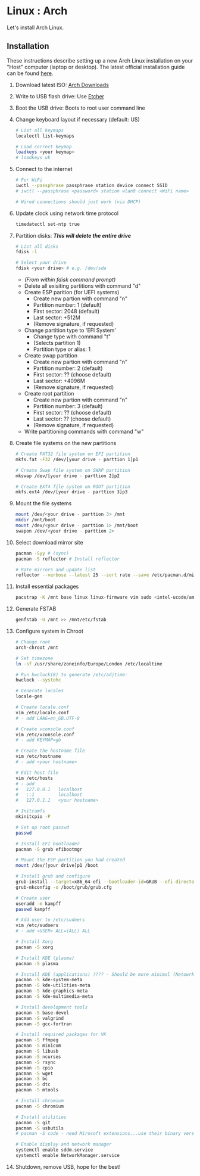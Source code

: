 # Linux : Arch

Let's install Arch Linux.

## Installation

These instructions describe setting up a new Arch Linux installation on your "Host" computer (laptop or desktop). The latest official installation guide can be found [here](https://wiki.archlinux.org/title/Installation_guide).

1. Download latest ISO: [Arch Downloads](https://archlinux.org/download/)
2. Write to USB flash drive: Use [Etcher](https://www.balena.io/etcher/)
3. Boot the USB drive: Boots to root user command line
4. Change keyboard layout if necessary (default: US)

    ```bash
    # List all keymaps
    localectl list-keymaps

    # Load correct keymap
    loadkeys <your keymap>
    # loadkeys uk
    ```

5. Connect to the internet

    ```bash
    # For WiFi
    iwctl --passphrase passphrase station device connect SSID
    # iwctl --passphrase <password> station wlan0 connect <WiFi name>

    # Wired connections should just work (via DHCP)
    ```

6. Update clock using network time protocol

    ```bash
    timedatectl set-ntp true
    ```

7. Partition disks: ***This will delete the entire drive***

    ```bash
    # List all disks
    fdisk -l

    # Select your drive
    fdisk <your drive> # e.g. /dev/sda
    ```

    - *(From within fdisk command prompt)*
    - Delete all exisiting partitions with command "d"
    - Create ESP parition (for UEFI systems)
      - Create new partion with command "n"
      - Partition number: 1 (default)
      - First sector: 2048 (default)
      - Last sector: +512M
      - (Remove signature, if requested)
    - Change partition type to 'EFI System'
      - Change type with command "t"
      - (Selects partition 1)
      - Partition type or alias: 1
    - Create swap partition
      - Create new partion with command "n"
      - Partition number: 2 (default)
      - First sector: ?? (choose default)
      - Last sector: +4096M
      - (Remove signature, if requested)
    - Create root partition
      - Create new partion with command "n"
      - Partition number: 3 (default)
      - First sector: ?? (choose default)
      - Last sector: ?? (choose default)
      - (Remove signature, if requested)
    - Write partitioning commands with command "w"

8. Create file systems on the new partitions
  
    ```bash
    # Create FAT32 file system on EFI partition
    mkfs.fat -F32 /dev/[your drive - parttion 1]p1

    # Create Swap file system on SWAP partition
    mkswap /dev/[your drive - parttion 2]p2

    # Create EXT4 file system on ROOT partition
    mkfs.ext4 /dev/[your drive - parttion 3]p3
    ```

9. Mount the file systems

    ```bash
    mount /dev/<your drive - parttion 3> /mnt
    mkdir /mnt/boot
    mount /dev/<your drive - parttion 1> /mnt/boot
    swapon /dev/<your drive - parttion 2>
    ```

10. Select download mirror site

    ```bash
    pacman -Syy # (sync)
    pacman -S reflector # Install reflector

    # Rate mirrors and update list
    reflector --verbose --latest 25 --sort rate --save /etc/pacman.d/mirrorlist
    ```

11. Install essential packages

    ```bash
    pacstrap -K /mnt base linux linux-firmware vim sudo <intel-ucode/amd-ucode>
    ```

12. Generate FSTAB

    ```bash
    genfstab -U /mnt >> /mnt/etc/fstab
    ```

13. Configure system in Chroot

    ```bash
    # Change root
    arch-chroot /mnt
    
    # Set timezone
    ln -sf /usr/share/zoneinfo/Europe/London /etc/localtime

    # Run hwclock(8) to generate /etc/adjtime:
    hwclock --systohc

    # Generate locales
    locale-gen

    # Create locale.conf
    vim /etc/locale.conf
    # - add LANG=en_GB.UTF-8

    # Create vconsole.conf
    vim /etc/vconsole.conf
    # - add KEYMAP=gb    

    # Create the hostname file
    vim /etc/hostname
    # - add <your hostname>

    # Edit host file
    vim /etc/hosts
    # - add 
    #   127.0.0.1	localhost
    #   ::1		    localhost
    #   127.0.1.1	<your hostname>

    # Initramfs
    mkinitcpio -P

    # Set up root passwd
    passwd

    # Install EFI bootloader
    pacman -S grub efibootmgr

    # Mount the ESP partition you had created
    mount /dev/[your drive]p1 /boot

    # Install grub and configure
    grub-install --target=x86_64-efi --bootloader-id=GRUB --efi-directory=/boot
    grub-mkconfig -o /boot/grub/grub.cfg

    # Create user
    useradd -m kampff
    passwd kampff

    # Add user to /etc/sudoers
    vim /etc/sudoers
    # - add <USER> ALL=(ALL) ALL

    # Install Xorg
    pacman -S xorg

    # Install KDE (plasma)
    pacman -S plasma
    
    # Install KDE (applications) ???? - Should be more minimal (Netowrk, firefox)
    pacman -S kde-system-meta
    pacman -S kde-utilities-meta
    pacman -S kde-graphics-meta
    pacman -S kde-multimedia-meta

    # Install development tools
    pacman -S base-devel
    pacman -S valgrind
    pacman -S gcc-fortran

    # Install required packages for VK
    pacman -S ffmpeg
    pacman -S minicom
    pacman -S libusb
    pacman -S ncurses
    pacman -S rsync
    pacman -S cpio
    pacman -S wget
    pacman -S bc
    pacman -S dtc
    pacman -S mtools

    # Install chromium
    pacman -S chromium

    # Install utilities
    pacman -S git
    pacman -S usbutils
    # pacman -S code - need Mirosoft extensions...use their binary version
    
    # Enable display and network manager
    systemctl enable sddm.service
    systemctl enable NetworkManager.service
    ```

14. Shutdown, remove USB, hope for the best!